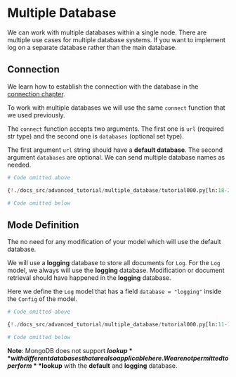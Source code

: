 # Multiple Database

We can work with multiple databases within a single node. There are multiple use cases for multiple database systems. If you want to implement log on a separate database rather than the main database.

## Connection

We learn how to establish the connection with the database in the [connection chapter](../tutorial/connection.md).

To work with multiple databases we will use the same `connect` function that we used previously.

The `connect` function accepts two arguments. The first one is `url` (required str type) and the second one is `databases` (optional set type).

The first argument `url` string should have a **default database**. The second argument `databases` are optional. We can send multiple database names as needed.

```python hl_lines="4-7"
# Code omitted above

{!./docs_src/advanced_tutorial/multiple_database/tutorial000.py[ln:18-23]!}

# Code omitted below
```

## Mode Definition

The no need for any modification of your model which will use the default database.

We will use a **logging** database to store all documents for `Log`. For the `Log` model, we always will use the **logging** database. Modification or document retrieval should have happened in the **logging** database.

Here we define the `Log` model that has a field `database = "logging"` inside the `Config` of the model.

```python hl_lines="7"
# Code omitted above

{!./docs_src/advanced_tutorial/multiple_database/tutorial000.py[ln:11-15]!}

# Code omitted below
```

**Note**: MongoDB does not support **$lookup** with different databases that are also applicable here. We are not permitted to perform **$lookup** with the **default** and **logging** database.
